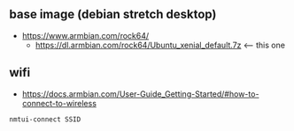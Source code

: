 ## base image (debian stretch desktop)
- https://www.armbian.com/rock64/
  - https://dl.armbian.com/rock64/Ubuntu_xenial_default.7z <-- this one

## wifi
- https://docs.armbian.com/User-Guide_Getting-Started/#how-to-connect-to-wireless
```
nmtui-connect SSID
```
